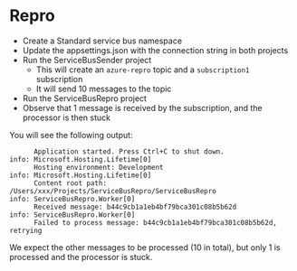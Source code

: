 # Repro

* Create a Standard service bus namespace
* Update the appsettings.json with the connection string in both projects
* Run the ServiceBusSender project
  * This will create an `azure-repro` topic and a `subscription1` subscription
  * It will send 10 messages to the topic
* Run the ServiceBusRepro project
* Observe that 1 message is received by the subscription, and the processor is then stuck


You will see the following output:

```
      Application started. Press Ctrl+C to shut down.
info: Microsoft.Hosting.Lifetime[0]
      Hosting environment: Development
info: Microsoft.Hosting.Lifetime[0]
      Content root path: /Users/xxx/Projects/ServiceBusRepro/ServiceBusRepro
info: ServiceBusRepro.Worker[0]
      Received message: b44c9cb1a1eb4bf79bca301c08b5b62d
info: ServiceBusRepro.Worker[0]
      Failed to process message: b44c9cb1a1eb4bf79bca301c08b5b62d, retrying

```

We expect the other messages to be processed (10 in total), but only 1 is processed and the processor is stuck.
